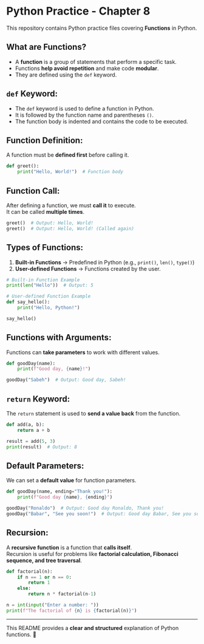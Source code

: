 # Python Practice - Chapter 8

This repository contains Python practice files covering **Functions** in Python.

## What are Functions?
- A **function** is a group of statements that perform a specific task.
- Functions **help avoid repetition** and make code **modular**.
- They are defined using the `def` keyword.

## `def` Keyword:
- The `def` keyword is used to define a function in Python.
- It is followed by the function name and parentheses `()`.
- The function body is indented and contains the code to be executed.
## Function Definition:
A function must be **defined first** before calling it.

```python
def greet():
    print("Hello, World!")  # Function body
```

## Function Call:
After defining a function, we must **call it** to execute.  
It can be called **multiple times**.

```python
greet()  # Output: Hello, World!
greet()  # Output: Hello, World! (Called again)
```

## Types of Functions:
1. **Built-in Functions** → Predefined in Python (e.g., `print()`, `len()`, `type()`)
2. **User-defined Functions** → Functions created by the user.

```python
# Built-in Function Example
print(len("Hello"))  # Output: 5

# User-defined Function Example
def say_hello():
    print("Hello, Python!")

say_hello()
```

## Functions with Arguments:
Functions can **take parameters** to work with different values.

```python
def goodDay(name):
    print(f"Good day, {name}!")

goodDay("Sabeh")  # Output: Good day, Sabeh!
```

## `return` Keyword:
The `return` statement is used to **send a value back** from the function.

```python
def add(a, b):
    return a + b

result = add(5, 3)
print(result)  # Output: 8
```

## Default Parameters:
We can set a **default value** for function parameters.

```python
def goodDay(name, ending="Thank you!"):
    print(f"Good day {name}, {ending}")

goodDay("Ronaldo")  # Output: Good day Ronaldo, Thank you!
goodDay("Babar", "See you soon!")  # Output: Good day Babar, See you soon!
```

## Recursion:
A **recursive function** is a function that **calls itself**.  
Recursion is useful for problems like **factorial calculation, Fibonacci sequence, and tree traversal**.

```python
def factorial(n):
    if n == 1 or n == 0:
        return 1
    else: 
        return n * factorial(n-1)

n = int(input("Enter a number: "))
print(f"The factorial of {n} is {factorial(n)}")
```

---

This README provides a **clear and structured** explanation of Python functions. 🚀  

